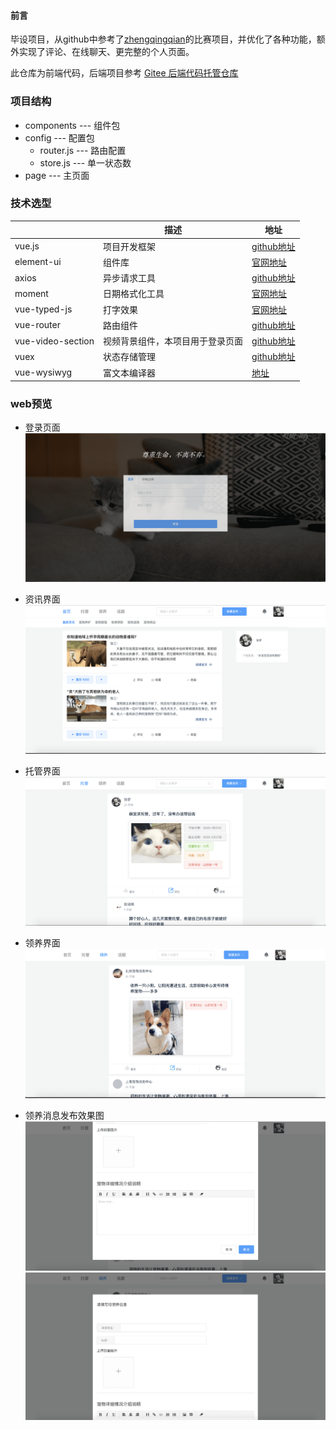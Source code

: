 #### 前言
毕设项目，从github中参考了[zhengqingqian](https://github.com/zhengqingqian/pet-web)的比赛项目，并优化了各种功能，额外实现了评论、在线聊天、更完整的个人页面。

此仓库为前端代码，后端项目参考 [Gitee 后端代码托管仓库](https://gitee.com/yang-feng-hank/AnimalAdopt)


### 项目结构

* components --- 组件包
* config    --- 配置包
    * router.js --- 路由配置
    * store.js  --- 单一状态数
* page  --- 主页面


### 技术选型


|       | 描述 | 地址|
| ---   | ---  |   ---    |
| vue.js       | 项目开发框架  |   [github地址](https://github.com/vuejs/vue#readme)   |
| element-ui   | 组件库       |   [官网地址](http://element.eleme.io/)   |
| axios        | 异步请求工具  |   [github地址](https://github.com/axios/axios)    |
| moment        | 日期格式化工具  |   [官网地址](https://momentjs.com/)   |
| vue-typed-js        | 打字效果  |   [官网地址](https://mattboldt.com/demos/typed-js/)    |
| vue-router        | 路由组件  |   [github地址](https://github.com/vuejs/vue-router#readme/)    |
| vue-video-section        | 视频背景组件，本项目用于登录页面  |   [github地址](https://github.com/johndatserakis/vue-video-section)    |
| vuex        | 状态存储管理  |   [github地址](https://github.com/vuejs/vuex#readme)    |
| vue-wysiwyg        | 富文本编译器  |   [地址](https://www.npmjs.com/package/vue-wysiwyg)    |

### web预览
* 登录页面
![](./src/assets/1581399778894-HcWxmTOhEvNg5LeA.png)

* 资讯界面
![](./src/assets/1581399778894-7lebrStD2DDqub4a.png)

* 托管界面
![](./src/assets/1581399778894-tNNbhuhiFRkxeTvL.png)

* 领养界面
![](./src/assets/1581399778894-x6zcew7hJx2Ky9SC.png)

* 领养消息发布效果图
![](./src/assets/1581399778890-attBkUuqq3Nfxcoz.png)
![](./src/assets/1581399778889-5tp6TufOekGP6Dzg.png)

